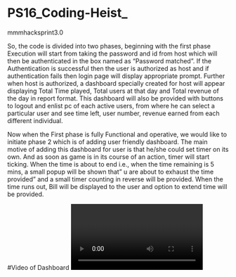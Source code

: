 # PS16_Coding-Heist_
mmmhacksprint3.0

So, the code is divided into two phases, beginning with the first phase Execution will start from taking the password and id from host which will then be authenticated in the box named as “Password matched”. If the Authentication is successful then the user is authorized as host and if authentication fails then login page will display appropriate prompt.
 Further when host is authorized, a dashboard specially created for host will appear displaying Total Time played, Total users at that day and Total revenue of the day in report format. This dashboard will also be provided with buttons to logout and enlist pc of each active users, from where he can select a particular user and see time left, user number, revenue earned from each different individual.

Now when the First phase is fully Functional and operative, we would like to initiate phase 2 which is of adding user friendly dashboard.  The main motive of adding this dashboard for user is that he/she could set timer on its own. And as soon as game is in its course of an action, timer will start ticking.
When the time is about to end i.e., when the time remaining is 5 mins, a small popup will be shown that” u are about to exhaust the time provided” and a small timer counting in reverse will be provided.
When the time runs out, Bill will be displayed to the user and option to extend time will be provided.

#Video of Dashboard
<video src="https://user-images.githubusercontent.com/92090642/136683868-5cc66782-c4cb-40d6-9bce-6de1836a5608.mp4">
<br>
#Image of Home Page
<img src="img/login.PNG">
<br>
#Image of Login Page
<img src="img/index.PNG">
<br>
#Image of User Page
<img src="img/user login.PNG">
<br>
#Image of Host Page
<img src="img/host login.PNG">
<br>
#Image of User-Dashboard Page
<img src="img/user dash.PNG">
<br>
#Image of Host-Dashboard Page
<img src="img/host dash.PNG">
<br>
#Image of Timer Page
<img src="img/Timer alert.PNG">
<br>
#Image of Game Page
<img src="img/game.PNG">
<br>
#Image of Active PC  Page
<img src="img/pc1,pc2.PNG"> 
<br>
#Image of PC1 Page
<img src="img/pc1.PNG">
<br>
#Image of PC2 Page
<img src="img/pc2.PNG">
